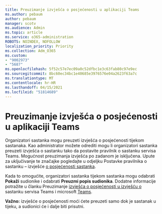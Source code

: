 ```yaml
---
title: Preuzimanje izvješća o posjećenosti u aplikaciji Teams
ms.author: pebaum
author: pebaum
manager: scotv
ms.audience: Admin
ms.topic: article
ms.service: o365-administration
ROBOTS: NOINDEX, NOFOLLOW
localization_priority: Priority
ms.collection: Adm_O365
ms.custom:
- "9002973"
- "5687"
ms.openlocfilehash: 5f52c57e7ec09a0c52dfbc1e3c63fab80c97e9ec
ms.sourcegitcommit: 8bc60ec34bc1e40685e3976576e04a2623f63a7c
ms.translationtype: MT
ms.contentlocale: hr-HR
ms.lasthandoff: 04/15/2021
ms.locfileid: "51814689"
---
```

# <a name="download-attendance-reports-in-teams"></a>Preuzimanje izvješća o posjećenosti u aplikaciji Teams

Organizatori sastanka mogu preuzeti izvješća o posjećenosti tijekom sastanaka. Kao administrator možete odrediti mogu li organizatori sastanka preuzeti izvješća o sastanku tako da postavite pravilnik o sastanku servisa Teams. Mogućnost preuzimanja izvješća po zadanom je isključena. Upute za uključivanje te značajke pogledajte u odjeljku Postavke pravilnika o sastanku – izvješće  [o posjećenosti sastanka](https://docs.microsoft.com/microsoftteams/meeting-policies-in-teams#meeting-policy-settings---meeting-attendance-report).

Kada to omogućite, organizatori sastanka tijekom sastanka mogu odabrati  **Pokaži**  sudionike i odabrati  **Preuzmi popis sudionika**. Dodatne informacije potražite u članku Preuzimanje [izvješća o posjećenosti u izvješću o](https://support.office.com/article/download-attendance-reports-in-teams-ae7cf170-530c-47d3-84c1-3aedac74d310) sastanku servisa Teams i microsoft [Teams](https://docs.microsoft.com/microsoftteams/teams-analytics-and-reports/meeting-attendance-report).

**Važno:** izvješće o posjećenosti moći ćete preuzeti samo dok je sastanak u tijeku, a sudionici će i dalje biti prisutni.